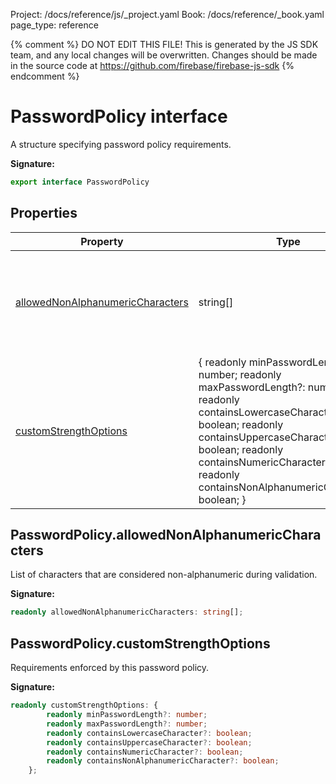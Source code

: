 Project: /docs/reference/js/_project.yaml
Book: /docs/reference/_book.yaml
page_type: reference

{% comment %}
DO NOT EDIT THIS FILE!
This is generated by the JS SDK team, and any local changes will be
overwritten. Changes should be made in the source code at
https://github.com/firebase/firebase-js-sdk
{% endcomment %}

# PasswordPolicy interface
A structure specifying password policy requirements.

<b>Signature:</b>

```typescript
export interface PasswordPolicy 
```

## Properties

|  Property | Type | Description |
|  --- | --- | --- |
|  [allowedNonAlphanumericCharacters](./auth.passwordpolicy.md#passwordpolicyallowednonalphanumericcharacters) | string\[\] | List of characters that are considered non-alphanumeric during validation. |
|  [customStrengthOptions](./auth.passwordpolicy.md#passwordpolicycustomstrengthoptions) | { readonly minPasswordLength?: number; readonly maxPasswordLength?: number; readonly containsLowercaseCharacter?: boolean; readonly containsUppercaseCharacter?: boolean; readonly containsNumericCharacter?: boolean; readonly containsNonAlphanumericCharacter?: boolean; } | Requirements enforced by this password policy. |

## PasswordPolicy.allowedNonAlphanumericCharacters

List of characters that are considered non-alphanumeric during validation.

<b>Signature:</b>

```typescript
readonly allowedNonAlphanumericCharacters: string[];
```

## PasswordPolicy.customStrengthOptions

Requirements enforced by this password policy.

<b>Signature:</b>

```typescript
readonly customStrengthOptions: {
        readonly minPasswordLength?: number;
        readonly maxPasswordLength?: number;
        readonly containsLowercaseCharacter?: boolean;
        readonly containsUppercaseCharacter?: boolean;
        readonly containsNumericCharacter?: boolean;
        readonly containsNonAlphanumericCharacter?: boolean;
    };
```
